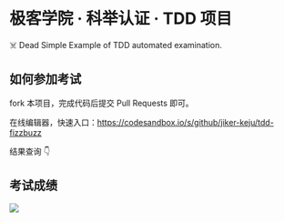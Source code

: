 # 极客学院 · 科举认证 · TDD 项目

☠️ Dead Simple Example of TDD automated examination.

## 如何参加考试

fork 本项目，完成代码后提交 Pull Requests 即可。

在线编辑器，快速入口：https://codesandbox.io/s/github/jiker-keju/tdd-fizzbuzz

结果查询 👇

## 考试成绩

[![](https://github.com/jiker-keju/tdd-fizzbuzz/workflows/科举认证%20·%20自动化考核/badge.svg)](https://github.com/jiker-keju/tdd-fizzbuzz/actions?query=workflow%3A%22%E7%A7%91%E4%B8%BE%E8%AE%A4%E8%AF%81+%C2%B7+%E8%87%AA%E5%8A%A8%E5%8C%96%E8%80%83%E6%A0%B8%22)
